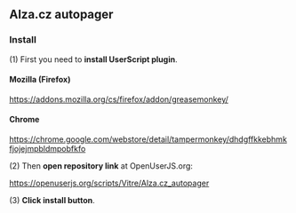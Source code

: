 Alza.cz autopager
-----------------

### Install

(1) First you need to **install UserScript plugin**.

#### Mozilla (Firefox)
https://addons.mozilla.org/cs/firefox/addon/greasemonkey/

#### Chrome
https://chrome.google.com/webstore/detail/tampermonkey/dhdgffkkebhmkfjojejmpbldmpobfkfo

(2) Then **open repository link** at OpenUserJS.org:

https://openuserjs.org/scripts/Vitre/Alza.cz_autopager

(3) **Click install button**.
